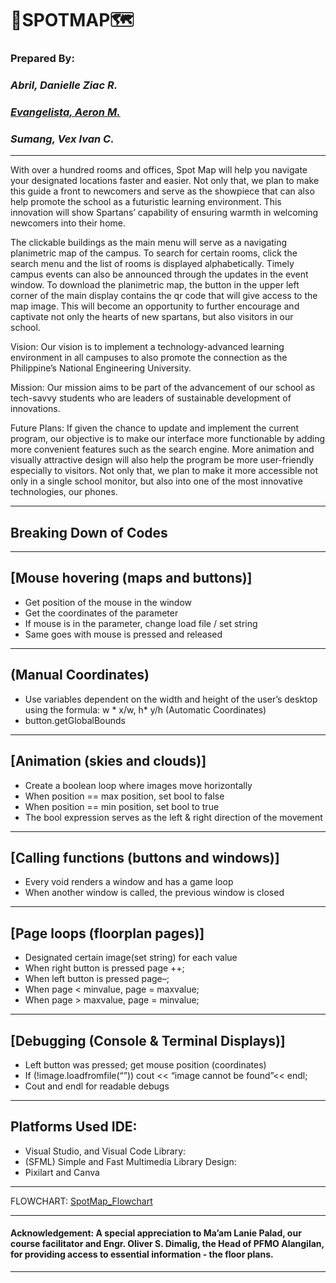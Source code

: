 # :school:SPOTMAP:world_map:

### Prepared By:
### _Abril, Danielle Ziac R._
### _[Evangelista, Aeron M.]((https://www.facebook.com/profile.php?id=100009728834160))_
### _Sumang, Vex Ivan C._
---


With over a hundred rooms and offices, Spot Map will help you navigate your designated locations faster and easier. Not only that, we plan to make this guide a front to newcomers and serve as the showpiece that can also help promote the school as a futuristic learning environment. This innovation will show Spartans’ capability of ensuring warmth in welcoming newcomers into their home.

The clickable buildings as the main menu will serve as a navigating planimetric map of the campus. To search for certain rooms, click the search menu and the list of rooms is displayed alphabetically. Timely campus events can also be announced through the updates in the event window. To download the planimetric map, the button in the upper left corner of the main display contains the qr code that will give access to the map image. This will become an opportunity to further encourage and captivate not only the hearts of new spartans, but also visitors in our school.

Vision: Our vision is to implement a technology-advanced learning environment in all campuses to also promote the connection as the Philippine’s National
Engineering University.

Mission: Our mission aims to be part of the advancement of our school as tech-savvy students who are leaders of sustainable development of innovations.

Future Plans: If given the chance to update and implement the current program, our objective is to make our interface more functionable by adding more convenient features such as the search engine. More animation and visually attractive design will also help the program be more user-friendly especially to visitors. Not only that, we plan to make it more accessible not only in a single school monitor, but also into one of the most innovative technologies, our phones.

---
Breaking Down of Codes
---
---
[Mouse hovering (maps and buttons)]
---
- Get position of the mouse in the window
- Get the coordinates of the parameter
- If mouse is in the parameter, change load file / set string
- Same goes with mouse is pressed and released
---
(Manual Coordinates)
---
- Use variables dependent on the width and height of the user’s
desktop using the formula: w * x/w, h* y/h (Automatic Coordinates)
- button.getGlobalBounds
---
[Animation (skies and clouds)]
---
- Create a boolean loop where images move horizontally
- When position == max position, set bool to false
- When position == min position, set bool to true
- The bool expression serves as the left & right direction of the movement
---
[Calling functions (buttons and windows)]
---
- Every void renders a window and has a game loop
- When another window is called, the previous window is closed
---
[Page loops (floorplan pages)]
---
- Designated certain image(set string) for each value
- When right button is pressed page ++;
- When left button is pressed page–;
- When page < minvalue, page = maxvalue;
- When page > maxvalue, page = minvalue;
---
[Debugging (Console & Terminal Displays)]
---
- Left button was pressed; get mouse position (coordinates)
- If (!image.loadfromfile(“”)) cout << “image cannot be found”<< endl;
- Cout and endl for readable debugs
---
  Platforms Used	IDE:
---
-	Visual Studio, and Visual Code Library:
-	(SFML) Simple and Fast Multimedia Library Design:
-	Pixilart and Canva
---
FLOWCHART: [SpotMap_Flowchart](https://github.com/AeronEvangelista/SPOTMAP/blob/main/FLOWCHART.pdf)

---
#### Acknowledgement: A special appreciation to Ma’am Lanie Palad, our course facilitator and Engr. Oliver S. Dimalig, the Head of PFMO Alangilan, for providing access to essential information - the floor plans.
---

